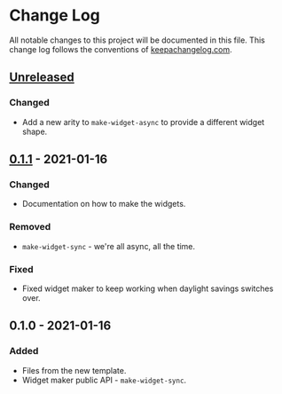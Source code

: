 # Change Log
All notable changes to this project will be documented in this file. This change log follows the conventions of [keepachangelog.com](http://keepachangelog.com/).

## [Unreleased]
### Changed
- Add a new arity to `make-widget-async` to provide a different widget shape.

## [0.1.1] - 2021-01-16
### Changed
- Documentation on how to make the widgets.

### Removed
- `make-widget-sync` - we're all async, all the time.

### Fixed
- Fixed widget maker to keep working when daylight savings switches over.

## 0.1.0 - 2021-01-16
### Added
- Files from the new template.
- Widget maker public API - `make-widget-sync`.

[Unreleased]: https://github.com/your-name/advent-24/compare/0.1.1...HEAD
[0.1.1]: https://github.com/your-name/advent-24/compare/0.1.0...0.1.1
